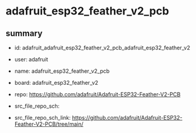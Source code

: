 # adafruit_esp32_feather_v2_pcb
 
## summary 
* id: adafruit_adafruit_esp32_feather_v2_pcb_adafruit_esp32_feather_v2
* user: adafruit
* name: adafruit_esp32_feather_v2_pcb
* board: adafruit_esp32_feather_v2
* repo: https://github.com/adafruit/Adafruit-ESP32-Feather-V2-PCB



* src_file_repo_sch: 
* src_file_repo_sch_link: https://github.com/adafruit/Adafruit-ESP32-Feather-V2-PCB/tree/main/




